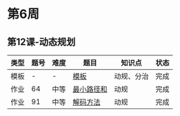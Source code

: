 # 第6周
## 第12课-动态规划
|类型|题号|难度|题目|知识点|状态|
|---|---|---|---|---|---|
|模板|-|-|[模板](./template)|动规、分治|完成|
|作业|64|中等|[最小路径和](./minimumPathSum)|动规|完成|
|作业|91|中等|[解码方法](./decodeWays)|动规|完成|
